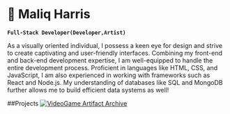 #  🤖  Maliq Harris 

**`Full-Stack Developer(Developer,Artist)`**

As a visually oriented individual, I possess a keen eye for design and strive to create captivating and user-friendly interfaces. Combining my front-end and back-end development expertise, I am well-equipped to handle the entire development process. Proficient in languages like HTML, CSS, and JavaScript, I am also experienced in working with frameworks such as React and Node.js. My understanding of databases like SQL and MongoDB further allows me to build efficient data systems as well!


##Projects
[![VideoGame Artifact Archive](https://i.ytimg.com/an_webp/1IZ8W4Q6Ua4/mqdefault_6s.webp?du=3000&sqp=CICFvKUG&rs=AOn4CLDpW9zqQkA5J73gNk_RZ6nwdYbl6A)](https://youtu.be/1IZ8W4Q6Ua4)


